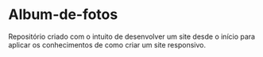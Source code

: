 # Album-de-fotos

Repositório criado com o intuito de desenvolver um site desde o início para aplicar os conhecimentos de como criar um site responsivo.
